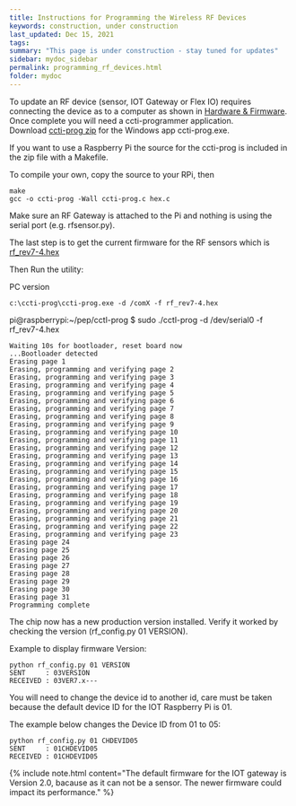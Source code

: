 ```yaml
---
title: Instructions for Programming the Wireless RF Devices
keywords: construction, under construction
last_updated: Dec 15, 2021
tags:
summary: "This page is under construction - stay tuned for updates"
sidebar: mydoc_sidebar
permalink: programming_rf_devices.html
folder: mydoc
---
```


To update an RF device (sensor, IOT Gateway or Flex IO) requires connecting the device as to a computer as shown in [Hardware & Firmware](hardware_and_firmware.html).
Once complete you will need a ccti-programmer application.<br />
Download [ccti-prog zip](https://projects.privateeyepi.com/home/home-alarm-system-project/wireless-projects/apps/cctl-prog-v1.zip) for the Windows app ccti-prog.exe.

If you want to use a Raspberry Pi the source for the ccti-prog is included in the zip file with a Makefile.

To compile your own, copy the source to your RPi, then
```
make
gcc -o ccti-prog -Wall ccti-prog.c hex.c
```
Make sure an RF Gateway is attached to the Pi and nothing is using the serial port (e.g. rfsensor.py).

The last step is to get the current firmware for the RF sensors which is [rf_rev7-4.hex](https://projects.privateeyepi.com/home/home-alarm-system-project/wireless-projects/apps/rf_rev7-4.hex)

Then Run the utility:

PC version
```
c:\ccti-prog\ccti-prog.exe -d /comX -f rf_rev7-4.hex
```
pi@raspberrypi:~/pep/cctl-prog $ sudo ./cctl-prog  -d /dev/serial0 -f rf_rev7-4.hex
```
Waiting 10s for bootloader, reset board now
...Bootloader detected
Erasing page 1
Erasing, programming and verifying page 2
Erasing, programming and verifying page 3
Erasing, programming and verifying page 4
Erasing, programming and verifying page 5
Erasing, programming and verifying page 6
Erasing, programming and verifying page 7
Erasing, programming and verifying page 8
Erasing, programming and verifying page 9
Erasing, programming and verifying page 10
Erasing, programming and verifying page 11
Erasing, programming and verifying page 12
Erasing, programming and verifying page 13
Erasing, programming and verifying page 14
Erasing, programming and verifying page 15
Erasing, programming and verifying page 16
Erasing, programming and verifying page 17
Erasing, programming and verifying page 18
Erasing, programming and verifying page 19
Erasing, programming and verifying page 20
Erasing, programming and verifying page 21
Erasing, programming and verifying page 22
Erasing, programming and verifying page 23
Erasing page 24
Erasing page 25
Erasing page 26
Erasing page 27
Erasing page 28
Erasing page 29
Erasing page 30
Erasing page 31
Programming complete
```

The chip now has a new production version installed. Verify it worked by checking the version (rf_config.py 01 VERSION).

Example to display firmware Version:

```
python rf_config.py 01 VERSION
SENT     : 03VERSION
RECEIVED : 03VER7.x---
```
You will need to change the device id to another id, care must be taken because the default device ID for the IOT Raspberry Pi is 01.

The example below changes the Device ID from 01 to 05:
```
python rf_config.py 01 CHDEVID05
SENT     : 01CHDEVID05
RECEIVED : 01CHDEVID05
```
{% include note.html content="The default firmware for the IOT gateway is Version 2.0, bacause as it can not be a sensor. The newer firmware could impact its performance." %}



